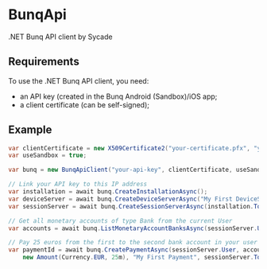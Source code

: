 # BunqApi
.NET Bunq API client by Sycade

## Requirements
To use the .NET Bunq API client, you need:
- an API key (created in the Bunq Android (Sandbox)/iOS app;
- a client certificate (can be self-signed);

## Example

```csharp
var clientCertificate = new X509Certificate2("your-certificate.pfx", "your-pvk-password");
var useSandbox = true;

var bunq = new BunqApiClient("your-api-key", clientCertificate, useSandbox);

// Link your API key to this IP address
var installation = await bunq.CreateInstallationAsync();
var deviceServer = await bunq.CreateDeviceServerAsync("My First DeviceServer", installation.Token);
var sessionServer = await bunq.CreateSessionServerAsync(installation.Token);

// Get all monetary accounts of type Bank from the current User
var accounts = await bunq.ListMonetaryAccountBanksAsync(sessionServer.User, sessionServer.Token);

// Pay 25 euros from the first to the second bank account in your user account
var paymentId = await bunq.CreatePaymentAsync(sessionServer.User, accounts[0].Id, accounts[1].Aliases[0],
    new Amount(Currency.EUR, 25m), "My First Payment", sessionServer.Token);
```
